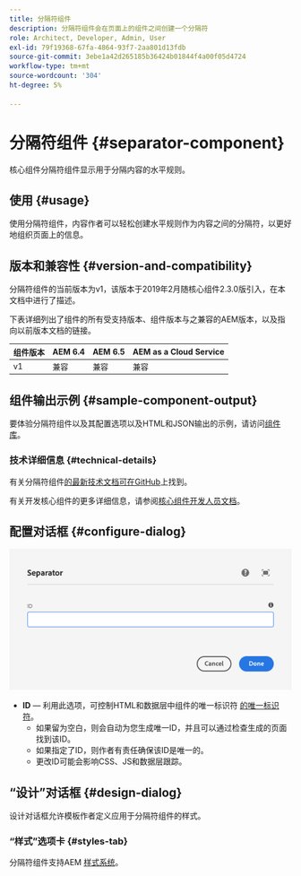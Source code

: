 ```yaml
---
title: 分隔符组件
description: 分隔符组件会在页面上的组件之间创建一个分隔符
role: Architect, Developer, Admin, User
exl-id: 79f19368-67fa-4864-93f7-2aa801d13fdb
source-git-commit: 3ebe1a42d265185b36424b01844f4a00f05d4724
workflow-type: tm+mt
source-wordcount: '304'
ht-degree: 5%

---
```


# 分隔符组件 {#separator-component}

核心组件分隔符组件显示用于分隔内容的水平规则。

## 使用 {#usage}

使用分隔符组件，内容作者可以轻松创建水平规则作为内容之间的分隔符，以更好地组织页面上的信息。

## 版本和兼容性 {#version-and-compatibility}

分隔符组件的当前版本为v1，该版本于2019年2月随核心组件2.3.0版引入，在本文档中进行了描述。

下表详细列出了组件的所有受支持版本、组件版本与之兼容的AEM版本，以及指向以前版本文档的链接。

| 组件版本 | AEM 6.4 | AEM 6.5 | AEM as a Cloud Service |
|---|---|---|---|
| v1 | 兼容 | 兼容 | 兼容 |

## 组件输出示例 {#sample-component-output}

要体验分隔符组件以及其配置选项以及HTML和JSON输出的示例，请访问[组件库](https://adobe.com/go/aem_cmp_library_separator)。

### 技术详细信息 {#technical-details}

有关分隔符组件[的最新技术文档可在GitHub](https://adobe.com/go/aem_cmp_tech_separator_v1)上找到。

有关开发核心组件的更多详细信息，请参阅[核心组件开发人员文档](/help/developing/overview.md)。

## 配置对话框 {#configure-dialog}

![分隔符组件的编辑对话框](/help/assets/separator-edit.png)

* **ID**  — 利用此选项，可控制HTML和数据层中组件的唯一标识符 [的唯一标识符](/help/developing/data-layer/overview.md)。
   * 如果留为空白，则会自动为您生成唯一ID，并且可以通过检查生成的页面找到该ID。
   * 如果指定了ID，则作者有责任确保该ID是唯一的。
   * 更改ID可能会影响CSS、JS和数据层跟踪。

## “设计”对话框 {#design-dialog}

设计对话框允许模板作者定义应用于分隔符组件的样式。

### “样式”选项卡 {#styles-tab}

分隔符组件支持AEM [样式系统](/help/get-started/authoring.md#component-styling)。
